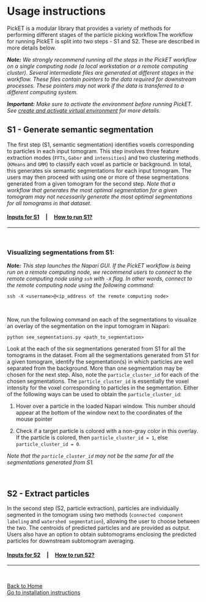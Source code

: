 # Usage instructions

PickET is a modular library that provides a variety of methods for performing different stages of the particle picking workflow.The workflow for running PickET is split into two steps - S1 and S2. These are described in more details below. 

***Note:*** *We strongly recommend running all the steps in the PickET workflow on a single computing node (a local workstation or a remote computing cluster). Several intermediate files are generated at different stages in the workflow. These files contain pointers to the data required for downstream processes. These pointers may not work if the data is transferred to a different computing system.*

***Important:*** *Make sure to activate the environment before running PickET. See [create and activate virtual environment](installation.md#env_activate) for more details.*

## S1 - Generate semantic segmentation
The first step (S1, semantic segmentation) identifies voxels corresponding to particles in each input tomogram. This step involves three feature extraction modes (`FFTs`, `Gabor` and `intensities`) and two clustering methods (`KMeans` and `GMM`) to classify each voxel as particle or background. In total, this generates six semantic segmentations for each input tomogram. The users may then proceed with using one or more of these segmentations generated from a given tomogram for the second step. *Note that a workflow that generates the most optimal segmentation for a given tomogram may not necessarily generate the most optimal segmentations for all tomograms in that dataset.*  
#### [**Inputs for S1**](input_for_s1.md)&nbsp;&nbsp;&nbsp;&nbsp;&nbsp;|&nbsp;&nbsp;&nbsp;&nbsp;&nbsp;[**How to run S1?**](running_s1.md)

---
<br/>

### Visualizing segmentations from S1: <a name="vis_seg_s1"></a>

***Note:*** *This step launches the Napari GUI. If the PickET workflow is being run on a remote computing node, we recommend users to connect to the remote computing node using `ssh` with `-X` flag. In other words, connect to the remote computing node using the following command:*  
```
ssh -X <username>@<ip_address of the remote computing node>
```

<br/>

Now, run the following command on each of the segmentations to visualize an overlay of the segmentation on the input tomogram in Napari:  
```
python see_segmentations.py <path_to_segmentation>
```

Look at the each of the six segmentations generated from S1 for all the tomograms in the dataset. From all the segmentations generated from S1 for a given tomogram, identify the segmentation(s) in which particles are well separated from the background. More than one segmentation may be chosen for the next step. Also, note the `particle_cluster_id` for each of the chosen segmentations. The `particle_cluster_id` is essentially the voxel intensity for the voxel corresponding to particles in the segmentation. Either of the following ways can be used to obtain the `particle_cluster_id`:

1. Hover over a particle in the loaded Napari window. This number should appear at the bottom of the window next to the coordinates of the mouse pointer

2. Check if a target particle is colored with a non-gray color in this overlay. If the particle is colored, then `particle_cluster_id = 1`, else `particle_cluster_id = 0`.

*Note that the `particle_cluster_id` may not be the same for all the segmentations generated from S1.*

<br/>

## S2 - Extract particles 
In the second step (S2, particle extraction), particles are individually segmented in the tomogram using two methods (`connected component labeling` and `watershed segmentation`), allowing the user to choose between the two. The centroids of predicted particles and are provided as output. Users also have an option to obtain subtomograms enclosing the predicted particles for downstream subtomogram averaging.  
#### [**Inputs for S2**](input_for_s2.md)&nbsp;&nbsp;&nbsp;&nbsp;&nbsp;|&nbsp;&nbsp;&nbsp;&nbsp;&nbsp;[**How to run S2?**](running_s2.md)

---
<br/>

[Back to Home](README.md)  
[Go to installation instructions](installation.md)